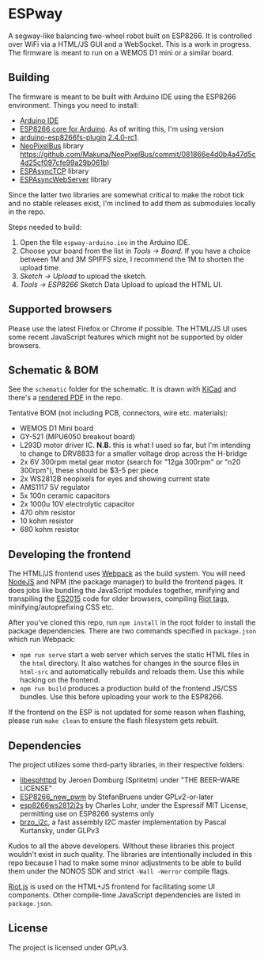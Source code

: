 # ESPway
A segway-like balancing two-wheel robot built on ESP8266. It is controlled over WiFi via a HTML/JS GUI and a WebSocket. This is a work in progress. The firmware is meant to run on a WEMOS D1 mini or a similar board.

## Building
The firmware is meant to be built with Arduino IDE using the ESP8266
environment. Things you need to install:

* [Arduino IDE](https://www.arduino.cc/en/Main/Software)
* [ESP8266 core for Arduino](https://github.com/esp8266/arduino). As of writing
  this, I'm using version
* [arduino-esp8266fs-plugin](https://github.com/esp8266/arduino-esp8266fs-plugin)
  [2.4.0-rc1](https://github.com/esp8266/Arduino/releases/tag/2.4.0-rc1).
* [NeoPixelBus](https://github.com/Makuna/NeoPixelBus) library
  https://github.com/Makuna/NeoPixelBus/commit/081866e4d0b4a47d5c4d25cf097cfe99a29b061b)
* [ESPAsyncTCP](https://github.com/me-no-dev/ESPAsyncTCP) library
* [ESPAsyncWebServer](https://github.com/me-no-dev/ESPAsyncWebServer) library

Since the latter two libraries are somewhat critical to make the robot tick and no stable releases exist, I'm inclined to add them as submodules locally in the repo.

Steps needed to build:

1. Open the file `espway-arduino.ino` in the Arduino IDE.
2. Choose your board from the list in *Tools -> Board*. If you have a choice between 1M
   and 3M SPIFFS size, I recommend the 1M to shorten the upload time.
3. *Sketch -> Upload* to upload the sketch.
4. *Tools -> ESP8266* Sketch Data Upload to upload the HTML UI.

## Supported browsers
Please use the latest Firefox or Chrome if possible. The HTML/JS UI uses some
recent JavaScript features which might not be supported by older browsers.

## Schematic & BOM

See the `schematic` folder for the schematic. It is drawn with [KiCad](http://kicad-pcb.org/) and there's a [rendered PDF](https://github.com/flannelhead/espway/raw/master/schematic/espway.pdf) in the repo.

Tentative BOM (not including PCB, connectors, wire etc. materials):

* WEMOS D1 Mini board
* GY-521 (MPU6050 breakout board)
* L293D motor driver IC. **N.B.** this is what I used so far, but I'm intending to change to DRV8833 for a smaller voltage drop across the H-bridge
* 2x 6V 300rpm metal gear motor (search for "12ga 300rpm" or "n20 300rpm"), these should be $3-5 per piece
* 2x WS2812B neopixels for eyes and showing current state
* AMS1117 5V regulator
* 5x 100n ceramic capacitors
* 2x 1000u 10V electrolytic capacitor
* 470 ohm resistor
* 10 kohm resistor
* 680 kohm resistor

## Developing the frontend
The HTML/JS frontend uses [Webpack](https://webpack.github.io/) as the build system. You will need [NodeJS](https://nodejs.org/en/) and NPM (the package manager) to build the frontend pages. It does jobs like bundling the JavaScript modules together, minifying and transpiling the [ES2015](https://babeljs.io/learn-es2015/) code for older browsers, compiling [Riot tags](http://riotjs.com/), minifying/autoprefixing CSS etc.

After you've cloned this repo, run `npm install` in the root folder to install the package dependencies. There are two commands specified in `package.json` which run Webpack:

* `npm run serve` start a web server which serves the static HTML files in the `html` directory. It also watches for changes in the source files in `html-src` and automatically rebuilds and reloads them. Use this while hacking on the frontend.
* `npm run build` produces a production build of the frontend JS/CSS bundles. Use this before uploading your work to the ESP8266.

If the frontend on the ESP is not updated for some reason when flashing, please run `make clean` to ensure the flash filesystem gets rebuilt.

## Dependencies
The project utilizes some third-party libraries, in their respective folders:

* [libesphttpd](https://github.com/Spritetm/libesphttpd) by Jeroen Domburg (Spritetm) under "THE BEER-WARE LICENSE"
* [ESP8266_new_pwm](https://github.com/StefanBruens/ESP8266_new_pwm) by StefanBruens under GPLv2-or-later
* [esp8266ws2812i2s](https://github.com/cnlohr/esp8266ws2812i2s) by Charles Lohr, under the Espressif MIT License, permitting use on ESP8266 systems only
* [brzo_i2c](https://github.com/pasko-zh/brzo_i2c), a fast assembly I2C master implementation by Pascal Kurtansky, under GLPv3

Kudos to all the above developers. Without these libraries this project wouldn't exist in such quality. The libraries are intentionally included in this repo because I had to make some minor adjustments to be able to build them under the NONOS SDK and strict `-Wall -Werror` compile flags.

[Riot.js](http://riotjs.com/) is used on the HTML+JS frontend for facilitating some UI components. Other compile-time JavaScript dependencies are listed in `package.json`.

## License
The project is licensed under GPLv3.

